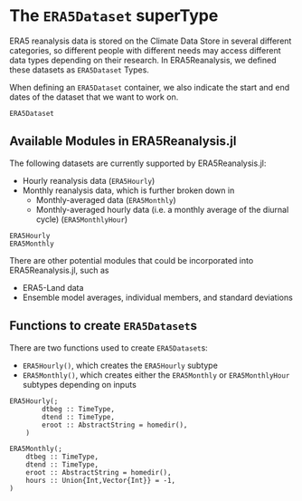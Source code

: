 # The `ERA5Dataset` superType

ERA5 reanalysis data is stored on the Climate Data Store in several different categories, so different people with different needs may access different data types depending on their research.  In ERA5Reanalysis, we defined these datasets as `ERA5Dataset` Types.

When defining an `ERA5Dataset` container, we also indicate the start and end dates of the dataset that we want to work on.

```@docs
ERA5Dataset
```

## Available Modules in ERA5Reanalysis.jl

The following datasets are currently supported by ERA5Reanalysis.jl:
* Hourly reanalysis data (`ERA5Hourly`)
* Monthly reanalysis data, which is further broken down in
    * Monthly-averaged data (`ERA5Monthly`)
    * Monthly-averaged hourly data (i.e. a monthly average of the diurnal cycle) (`ERA5MonthlyHour`)

```@docs
ERA5Hourly
ERA5Monthly
```

There are other potential modules that could be incorporated into ERA5Reanalysis.jl, such as
* ERA5-Land data
* Ensemble model averages, individual members, and standard deviations

## Functions to create `ERA5Dataset`s

There are two functions used to create `ERA5Dataset`s:
* `ERA5Hourly()`, which creates the `ERA5Hourly` subtype
* `ERA5Monthly()`, which creates either the `ERA5Monthly` or `ERA5MonthlyHour` subtypes depending on inputs

```@docs
ERA5Hourly(;
        dtbeg :: TimeType,
        dtend :: TimeType,
        eroot :: AbstractString = homedir(),
    )
```
```@docs
ERA5Monthly(;
    dtbeg :: TimeType,
    dtend :: TimeType,
    eroot :: AbstractString = homedir(),
    hours :: Union{Int,Vector{Int}} = -1,
)
```